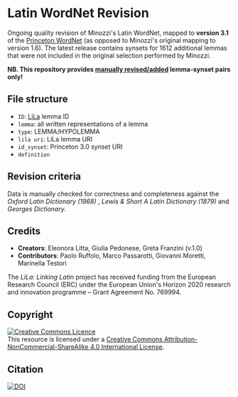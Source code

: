 # Latin WordNet Revision
Ongoing quality revision of Minozzi's Latin WordNet, mapped to **version 3.1** of the [Princeton WordNet](https://wordnet.princeton.edu/download/current-version) (as opposed to Minozzi's original mapping to version 1.6).
The latest release contains synsets for 1612 additional lemmas that were not included in the original selection performed by Minozzi.

**NB. This repository provides <ins>manually revised/added</ins> lemma-synset pairs only!** 


## File structure

- `ID`: [LiLa](https://lila-erc.eu) lemma ID
- `lemma`: all written representations of a lemma
- `type`: LEMMA/HYPOLEMMA 
- `lila uri`: LiLa lemma URI
- `id_synset`: Princeton 3.0 synset URI
- `definition`


## Revision criteria
Data is manually checked for correctness and completeness against the _Oxford Latin Dictionary (1968)_ , _Lewis & Short A Latin Dictionary (1879)_ and _Georges Dictionary_.

## Credits

- **Creators**: Eleonora Litta, Giulia Pedonese, Greta Franzini (v.1.0)
- **Contributors**: Paolo Ruffolo, Marco Passarotti, Giovanni Moretti, Marinella Testori

The _LiLa: Linking Latin_ project has received funding from the European Research Council (ERC) under the European Union's Horizon 2020 research and innovation programme – Grant Agreement No. 769994.

## Copyright
<a rel="license" href="http://creativecommons.org/licenses/by-nc-sa/4.0/"><img alt="Creative Commons Licence" style="border-width:0" src="https://i.creativecommons.org/l/by-nc-sa/4.0/88x31.png" /></a><br />This resource is licensed under a <a rel="license" href="http://creativecommons.org/licenses/by-nc-sa/4.0/">Creative Commons Attribution-NonCommercial-ShareAlike 4.0 International License</a>.

## Citation
[![DOI](https://zenodo.org/badge/294712194.svg)](https://zenodo.org/badge/latestdoi/294712194)
